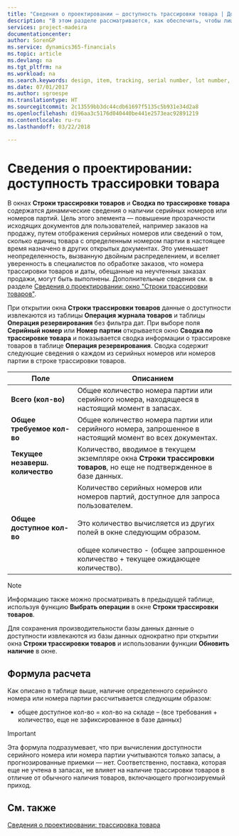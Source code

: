 ```yaml
---
title: "Сведения о проектировании — доступность трассировки товара | Документы Майкрософт"
description: "В этом разделе рассматривается, как обеспечить, чтобы лица, обрабатывающие заказы, могли полагаться на доступность серийных номеров или номеров партий."
services: project-madeira
documentationcenter: 
author: SorenGP
ms.service: dynamics365-financials
ms.topic: article
ms.devlang: na
ms.tgt_pltfrm: na
ms.workload: na
ms.search.keywords: design, item, tracking, serial number, lot number, outbound documents
ms.date: 07/01/2017
ms.author: sgroespe
ms.translationtype: HT
ms.sourcegitcommit: 2c13559bb3dc44cdb61697f5135c5b931e34d2a8
ms.openlocfilehash: d196aa3c5176d040440be441e2573eac92891219
ms.contentlocale: ru-ru
ms.lasthandoff: 03/22/2018

---
```

# <a name="design-details-item-tracking-availability"></a>Сведения о проектировании: доступность трассировки товара
В окнах **Строки трассировки товаров** и **Сводка по трассировке товара** содержатся динамические сведения о наличии серийных номеров или номеров партий. Цель этого элемента — повышение прозрачности исходящих документов для пользователей, например заказов на продажу, путем отображения серийных номеров или сведений о том, сколько единиц товара с определенным номером партии в настоящее время назначено в других открытых документах. Это уменьшает неопределенность, вызванную двойным распределением, и вселяет уверенность в специалистов по обработке заказов, что номера трассировки товаров и даты, обещанные на неучтенных заказах продажи, могут быть выполнены. Дополнительные сведения см. в разделе [Сведения о проектировании: окно "Строки трассировки товаров"](design-details-item-tracking-lines-window.md).  
  
При открытии окна **Строки трассировки товаров** данные о доступности извлекаются из таблицы **Операция журнала товаров** и таблицы **Операция резервирования** без фильтра дат. При выборе поля **Серийный номер** или **Номер партии** открывается окно **Сводка по трассировке товара** и показывается сводка информации о трассировке товаров в таблице **Операция резервирования**. Сводка содержит следующие сведения о каждом из серийных номеров или номеров партии в строке трассировки товаров.  
  
|Поле|Описанием|  
|---------------------------------|---------------------------------------|  
|**Всего (кол-во)**|Общее количество номера партии или серийного номера, находящееся в настоящий момент в запасах.|  
|**Общее требуемое кол-во**|Общее количество номера партии или серийного номера, запрошенное в настоящий момент во всех документах.|  
|**Текущее незаверш. количество**|Количество, вводимое в текущем экземпляре окна **Строки трассировки товаров**, но еще не подтвержденное в базе данных.|  
|**Общее доступное кол-во**|Количество серийных номеров или номеров партий, доступное для запроса пользователем.<br /><br /> Это количество вычисляется из других полей в окне следующим образом.<br /><br /> общее количество - (общее запрошенное количество + текущее ожидающее количество).|  
  
> [!NOTE]  
>  Информацию также можно просматривать в предыдущей таблице, используя функцию **Выбрать операции** в окне **Строки трассировки товаров**.  
  
Для сохранения производительности базы данных данные о доступности извлекаются из базы данных однократно при открытии окна **Строки трассировки товаров** и использовании функции **Обновить наличие** в окне.  
  
## <a name="calculation-formula"></a>Формула расчета  
Как описано в таблице выше, наличие определенного серийного номера или номера партии рассчитывается следующим образом:  
  
* общее доступное кол-во = кол-во на складе – (все требования + количество, еще не зафиксированное в базе данных)  
  
> [!IMPORTANT]  
>  Эта формула подразумевает, что при вычислении доступности серийного номера или номера партии учитываются только запасы, а прогнозированные приемки — нет. Соответственно, поставка, которая еще не учтена в запасах, не влияет на наличие трассировки товаров в отличие от обычного наличия товаров, включающего прогнозируемый приход.  
  
## <a name="see-also"></a>См. также  
[Сведения о проектировании: трассировка товара](design-details-item-tracking.md)
